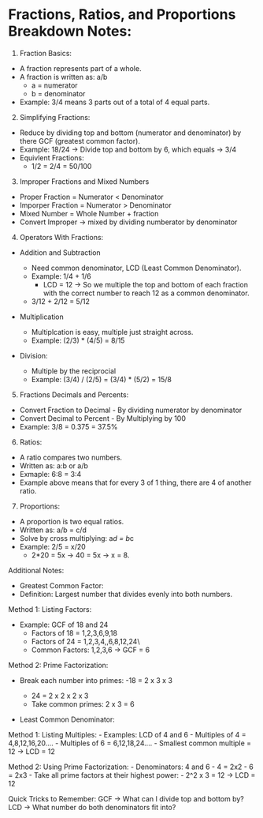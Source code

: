 # Fractions, Ratios, and Proportions Breakdown Notes:


1. Fraction Basics:
- A fraction represents part of a whole.
- A fraction is written as: a/b
     - a = numerator
     - b = denominator
- Example: 3/4 means 3 parts out of a total of 4 equal parts.


2. Simplifying Fractions:
- Reduce by dividing top and bottom (numerator and denominator) by there GCF (greatest common factor).
- Example: 18/24 -> Divide top and bottom by 6, which equals -> 3/4
- Equivlent Fractions:
  - 1/2 = 2/4 = 50/100



3. Improper Fractions and Mixed Numbers
- Proper Fraction = Numerator < Denominator
- Imporper Fraction = Numerator > Denominator
- Mixed Number = Whole Number + fraction
- Convert Improper -> mixed by dividing numberator by denominator


4. Operators With Fractions:

- Addition and Subtraction
	- Need common denominator, LCD (Least Common Denominator).
	- Example: 1/4 + 1/6
	  - LCD = 12 -> So we multiple the top and bottom of each fraction with the correct number to reach 12 as a common denominator.
 	- 3/12 + 2/12 = 5/12
 
 - Multiplication
 	- Multiplcation is easy, multiple just straight across.
	- Example: (2/3) * (4/5) = 8/15

- Division:
	 - Multiple by the reciprocial
	 - Example: (3/4) / (2/5) = (3/4) * (5/2) =  15/8



5. Fractions Decimals and Percents:
- Convert Fraction to Decimal - By dividing numerator by denominator
- Convert Decimal to Percent - By Multiplying by 100
- Example: 3/8 = 0.375 = 37.5%


6. Ratios:
- A ratio compares two numbers.
- Written as: a:b or a/b
- Exmaple: 6:8 = 3:4
- Example above means that for every 3 of 1 thing, there are 4 of another ratio.



7. Proportions:
- A proportion is two equal ratios.
- Written as: a/b = c/d
- Solve by cross multiplying: a*d = b*c
- Example: 2/5 = x/20
	- 2*20 = 5x → 40 = 5x → x = 8.




Additional Notes:

- Greatest Common Factor:
- Definition: Largest number that divides evenly into both numbers.

Method 1: Listing Factors:
- Example: GCF of 18 and 24
	- Factors of 18 = 1,2,3,6,9,18
	- Factors of 24 = 1,2,3,4,,6,8,12,24\
	- Common Factors: 1,2,3,6 -> GCF = 6

Method 2: Prime Factorization:
- Break each number into primes:
	-18 = 2 x 3 x 3
	- 24 = 2 x 2 x 2 x 3
	- Take common primes: 2 x 3 = 6



- Least Common Denominator:

Method 1: Listing Multiples:
	- Examples: LCD of 4 and 6
		- Multiples of 4 = 4,8,12,16,20....
		- Multiples of 6 = 6,12,18,24....
		- Smallest common multiple = 12 -> LCD = 12

Method 2: Using Prime Factorization:
	- Denominators: 4 and 6
		- 4 = 2x2
		- 6 = 2x3
		- Take all prime factors at their highest power:
			- 2^2 x 3 = 12 -> LCD = 12



Quick Tricks to Remember:
GCF -> What can I divide top and bottom by?
LCD -> What number do both denominators fit into?












































